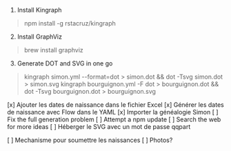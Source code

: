 1. Install Kingraph
> npm install -g rstacruz/kingraph

2. Install GraphViz
> brew install graphviz

3. Generate DOT and SVG in one go
> kingraph simon.yml --format=dot > simon.dot && dot -Tsvg simon.dot > simon.svg
> kingraph bourguignon.yml -F dot > bourguignon.dot && dot -Tsvg bourguignon.dot > bourguignon.svg


[x] Ajouter les dates de naissance dans le fichier Excel
[x] Générer les dates de naissance avec Flow dans le YAML
[x] Importer la généalogie Simon
[ ] Fix the full generation problem
  [ ] Attempt a npm update
  [ ] Search the web for more ideas
[ ] Héberger le SVG avec un mot de passe qqpart

[ ] Mechanisme pour soumettre les naissances
[ ] Photos?